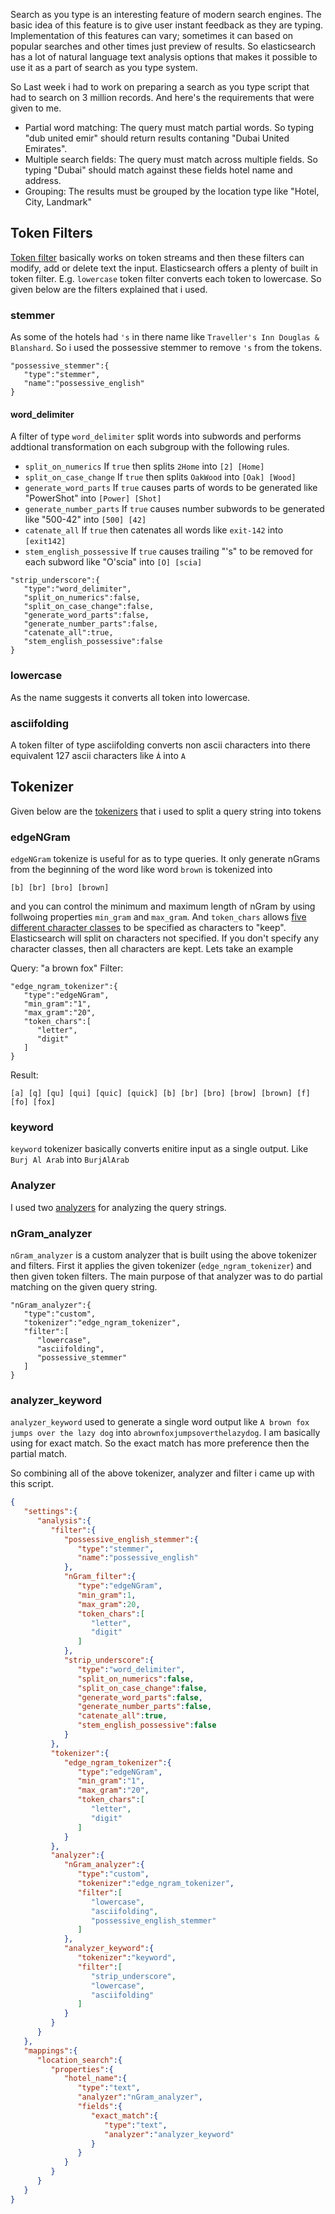 Search as you type is an interesting feature of modern search engines. The basic idea of this feature is to give user instant feedback as they are typing. Implementation of this features can vary; sometimes it can based on popular searches and other times just preview of results. So elasticsearch has a lot of natural language text analysis options that makes it possible to use it as a part of search as you type system.  

So Last week i had to work on preparing a search as you type script that had to search on 3 million records. And here's the requirements that were given to me.

- Partial word matching: The query must match partial words. So typing "dub united emir" should return results contaning "Dubai United Emirates".
- Multiple search fields: The query must match across multiple fields. So typing "Dubai" should match against these fields hotel name and address. 
- Grouping: The results must be grouped by the location type like "Hotel, City, Landmark"

## Token Filters
[Token filter](https://www.elastic.co/guide/en/elasticsearch/reference/current/analysis-tokenfilters.html) basically works on token streams and then these filters can modify, add or delete text the input. Elasticsearch offers a plenty of built in token filter. E.g. `lowercase` token filter converts each token to lowercase. So given below are the filters explained that i used.

### stemmer
As some of the hotels had `'s` in there name like `Traveller's Inn Douglas & Blanshard`. So i used the possessive stemmer to remove `'s` from the tokens.
```
"possessive_stemmer":{
   "type":"stemmer",
   "name":"possessive_english"
}
```

#### word_delimiter
A filter of type `word_delimiter` split words into subwords and performs addtional transformation on each subgroup with the following rules.
- `split_on_numerics` If `true` then splits `2Home` into `[2] [Home]`
- `split_on_case_change` If `true` then splits `OakWood` into `[Oak] [Wood]`
- `generate_word_parts` If `true` causes parts of words to be generated like "PowerShot" into `[Power] [Shot]`
- `generate_number_parts` If `true` causes number subwords to be generated like "500-42" into `[500] [42]`
- `catenate_all` If `true` then catenates all words like `exit-142` into `[exit142]`
- `stem_english_possessive` If `true` causes trailing "'s" to be removed for each subword like "O'scia" into `[O] [scia]`

```
"strip_underscore":{
   "type":"word_delimiter",
   "split_on_numerics":false,
   "split_on_case_change":false,
   "generate_word_parts":false,
   "generate_number_parts":false,
   "catenate_all":true,
   "stem_english_possessive":false
}
```

### lowercase
As the name suggests it converts all token into lowercase.

### asciifolding
A token filter of type asciifolding converts non ascii characters into there equivalent 127 ascii characters like `Á` into `A`

## Tokenizer
Given below are the [tokenizers](https://www.elastic.co/guide/en/elasticsearch/reference/current/analysis-tokenizers.html) that i used to split a query string into tokens

### edgeNGram
`edgeNGram` tokenize is useful for as to type queries. It only generate nGrams from the beginning of the word like word `brown` is tokenized into
```
[b] [br] [bro] [brown]
```
and you can control the minimum and maximum length of nGram by using follwoing properties `min_gram` and `max_gram`. And `token_chars` allows [five different character classes](https://www.elastic.co/guide/en/elasticsearch/reference/current/analysis-edgengram-tokenizer.html#_configuration_17) to be specified as characters to "keep". Elasticsearch will split on characters not specified. If you don't specify any character classes, then all characters are kept. 
Lets take an example

Query: "a brown fox"
Filter:
```
"edge_ngram_tokenizer":{
   "type":"edgeNGram",
   "min_gram":"1",
   "max_gram":"20",
   "token_chars":[
      "letter",
      "digit"
   ]
}
```

Result:
```
[a] [q] [qu] [qui] [quic] [quick] [b] [br] [bro] [brow] [brown] [f] [fo] [fox]
```

### keyword
`keyword` tokenizer basically converts enitire input as a single output. Like `Burj Al Arab` into `BurjAlArab`

### Analyzer
I used two [analyzers](https://www.elastic.co/guide/en/elasticsearch/reference/current/analysis-analyzers.html) for analyzing the query strings.

### nGram_analyzer
`nGram_analyzer` is a custom analyzer that is built using the above tokenizer and filters. First it applies the given tokenizer (`edge_ngram_tokenizer`) and then given token filters. The main purpose of that analyzer was to do partial matching on the given query string.
```
"nGram_analyzer":{
   "type":"custom",
   "tokenizer":"edge_ngram_tokenizer",
   "filter":[
      "lowercase",
      "asciifolding",
      "possessive_stemmer"
   ]
}
```

### analyzer_keyword
`analyzer_keyword` used to generate a single word output like `A brown fox jumps over the lazy dog` into `abrownfoxjumpsoverthelazydog`. I am basically using for exact match. So the exact match has more preference then the partial match.

So combining all of the above tokenizer, analyzer and filter i came up with this script.   

``` json
{
   "settings":{
      "analysis":{
         "filter":{
            "possessive_english_stemmer":{
               "type":"stemmer",
               "name":"possessive_english"
            },
            "nGram_filter":{
               "type":"edgeNGram",
               "min_gram":1,
               "max_gram":20,
               "token_chars":[
                  "letter",
                  "digit"
               ]
            },
            "strip_underscore":{
               "type":"word_delimiter",
               "split_on_numerics":false,
               "split_on_case_change":false,
               "generate_word_parts":false,
               "generate_number_parts":false,
               "catenate_all":true,
               "stem_english_possessive":false
            }
         },
         "tokenizer":{
            "edge_ngram_tokenizer":{
               "type":"edgeNGram",
               "min_gram":"1",
               "max_gram":"20",
               "token_chars":[
                  "letter",
                  "digit"
               ]
            }
         },
         "analyzer":{
            "nGram_analyzer":{
               "type":"custom",
               "tokenizer":"edge_ngram_tokenizer",
               "filter":[
                  "lowercase",
                  "asciifolding",
                  "possessive_english_stemmer"
               ]
            },
            "analyzer_keyword":{
               "tokenizer":"keyword",
               "filter":[
                  "strip_underscore",
                  "lowercase",
                  "asciifolding"
               ]
            }
         }
      }
   },
   "mappings":{
      "location_search":{
         "properties":{
            "hotel_name":{
               "type":"text",
               "analyzer":"nGram_analyzer",
               "fields":{
                  "exact_match":{
                     "type":"text",
                     "analyzer":"analyzer_keyword"
                  }
               }
            }
         }
      }
   }
}
```